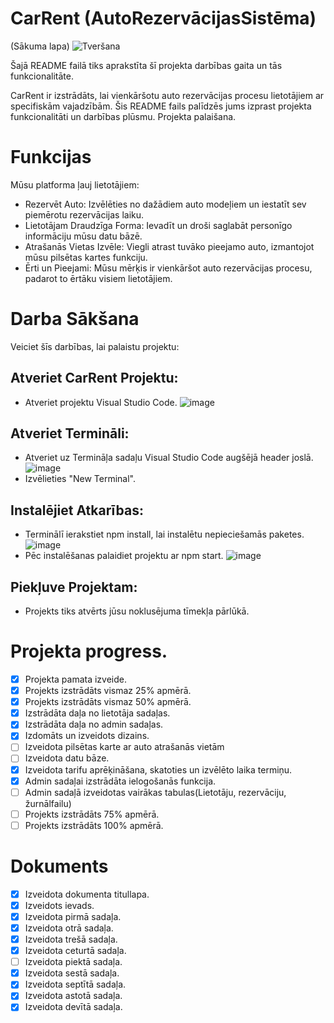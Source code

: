  # CarRent (AutoRezervācijasSistēma)
(Sākuma lapa)
![Tveršana](https://github.com/DavisA4/AutoRezervacijasSistemaCarRent-/assets/156308695/6a8d89f1-cbc0-476a-ab10-091ba33f1eb3)

Šajā README failā tiks aprakstīta šī projekta darbības gaita un tās funkcionalitāte.


CarRent ir izstrādāts, lai vienkāršotu auto rezervācijas procesu lietotājiem ar specifiskām vajadzībām. Šis README fails palīdzēs jums izprast projekta funkcionalitāti un darbības plūsmu.
Projekta palaišana.

# Funkcijas
Mūsu platforma ļauj lietotājiem:

 - Rezervēt Auto: Izvēlēties no dažādiem auto modeļiem un iestatīt sev piemērotu rezervācijas laiku.
 - Lietotājam Draudzīga Forma: Ievadīt un droši saglabāt personīgo informāciju mūsu datu bāzē.
 - Atrašanās Vietas Izvēle: Viegli atrast tuvāko pieejamo auto, izmantojot mūsu pilsētas kartes funkciju.
 - Ērti un Pieejami: Mūsu mērķis ir vienkāršot auto rezervācijas procesu, padarot to ērtāku visiem lietotājiem.

# Darba Sākšana
Veiciet šīs darbības, lai palaistu projektu:

 ##  Atveriet CarRent Projektu:
 - Atveriet projektu Visual Studio Code.
   ![image](https://github.com/DavisA4/AutoRezervacijasSistemaCarRent-/assets/156308695/7b03501f-534c-44c6-b785-7fdbd984360c)

 ## Atveriet Termināli:
 - Atveriet uz Termināļa sadaļu Visual Studio Code augšējā header joslā.
   ![image](https://github.com/DavisA4/AutoRezervacijasSistemaCarRent-/assets/156308695/30afcc1b-9775-468e-852f-8f8d2794a6b1)
 - Izvēlieties "New Terminal".
 ## Instalējiet Atkarības:
 - Terminālī ierakstiet npm install, lai instalētu nepieciešamās paketes.
   ![image](https://github.com/DavisA4/AutoRezervacijasSistemaCarRent-/assets/156308695/2d0769c3-bb34-468a-b0cc-a7118365ec5f)
 - Pēc instalēšanas palaidiet projektu ar npm start.
   ![image](https://github.com/DavisA4/AutoRezervacijasSistemaCarRent-/assets/156308695/d4078f30-1b37-459e-bad2-8e19f3005af5)
 ## Piekļuve Projektam:
 - Projekts tiks atvērts jūsu noklusējuma tīmekļa pārlūkā.



# Projekta progress.
- [x] Projekta pamata izveide.
- [x] Projekts izstrādāts vismaz 25% apmērā.
- [x] Projekts izstrādāts vismaz 50% apmērā.
- [x] Izstrādāta daļa no lietotāja sadaļas.
- [x] Izstrādāta daļa no admin sadaļas.
- [x] Izdomāts un izveidots dizains.
- [ ] Izveidota pilsētas karte ar auto atrašanās vietām
- [ ] Izveidota datu bāze.
- [x] Izveidota tarifu aprēķināšana, skatoties un izvēlēto laika termiņu.
- [x] Admin sadaļai izstrādāta ielogošanās funkcija.
- [ ] Admin sadaļā izveidotas vairākas tabulas(Lietotāju, rezervāciju, žurnālfailu)
- [ ] Projekts izstrādāts 75% apmērā.
- [ ] Projekts izstrādāts 100% apmērā.

# Dokuments
- [x] Izveidota dokumenta titullapa.
- [x] Izveidots ievads.
- [x] Izveidota pirmā sadaļa.
- [x] Izveidota otrā sadaļa.
- [x] Izveidota trešā sadaļa.
- [x] Izveidota ceturtā sadaļa.
- [ ] Izveidota piektā sadaļa.
- [x] Izveidota sestā sadaļa.
- [x] Izveidota septītā sadaļa.
- [x] Izveidota astotā sadaļa.
- [x] Izveidota devītā sadaļa.
